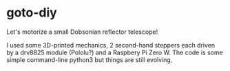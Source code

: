 # goto-diy

<!-- ## Background -->

Let's motorize a small Dobsonian reflector telescope!

I used some 3D-printed mechanics, 2 second-hand steppers each driven by a drv8825 module (Pololu?) and a Raspbery Pi Zero W.
The code is some simple command-line python3 but things are still evolving.


